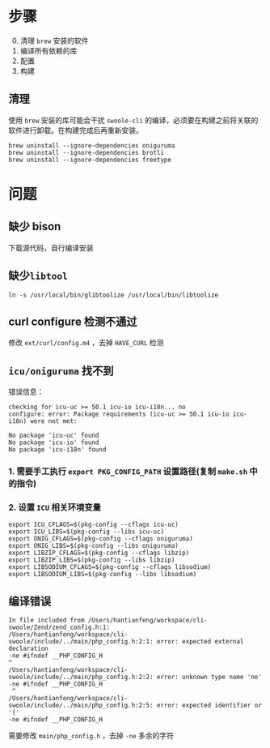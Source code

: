 # 步骤
0. 清理 `brew` 安装的软件
1. 编译所有依赖的库
2. 配置
3. 构建


## 清理
使用 `brew` 安装的库可能会干扰 `swoole-cli` 的编译，必须要在构建之前将关联的软件进行卸载。在构建完成后再重新安装。

```shell
brew uninstall --ignore-dependencies oniguruma
brew uninstall --ignore-dependencies brotli
brew uninstall --ignore-dependencies freetype
```

# 问题

## 缺少 bison
下载源代码，自行编译安装

## 缺少`libtool`
```shell
ln -s /usr/local/bin/glibtoolize /usr/local/bin/libtoolize
```


## curl configure 检测不通过
修改 `ext/curl/config.m4` ，去掉 `HAVE_CURL` 检测

## `icu/oniguruma` 找不到

错误信息：
```
checking for icu-uc >= 50.1 icu-io icu-i18n... no
configure: error: Package requirements (icu-uc >= 50.1 icu-io icu-i18n) were not met:

No package 'icu-uc' found
No package 'icu-io' found
No package 'icu-i18n' found
```

### 1. 需要手工执行 `export PKG_CONFIG_PATH` 设置路径(复制 `make.sh` 中的指令)
### 2. 设置 `ICU` 相关环境变量

```shell
export ICU_CFLAGS=$(pkg-config --cflags icu-uc)
export ICU_LIBS=$(pkg-config --libs icu-uc)
export ONIG_CFLAGS=$(pkg-config --cflags oniguruma)
export ONIG_LIBS=$(pkg-config --libs oniguruma)
export LIBZIP_CFLAGS=$(pkg-config --cflags libzip)
export LIBZIP_LIBS=$(pkg-config --libs libzip)
export LIBSODIUM_CFLAGS=$(pkg-config --cflags libsodium)
export LIBSODIUM_LIBS=$(pkg-config --libs libsodium)
```

## 编译错误
```
In file included from /Users/hantianfeng/workspace/cli-swoole/Zend/zend_config.h:1:
/Users/hantianfeng/workspace/cli-swoole/include/../main/php_config.h:2:1: error: expected external declaration
-ne #ifndef __PHP_CONFIG_H
^
/Users/hantianfeng/workspace/cli-swoole/include/../main/php_config.h:2:2: error: unknown type name 'ne'
-ne #ifndef __PHP_CONFIG_H
 ^
/Users/hantianfeng/workspace/cli-swoole/include/../main/php_config.h:2:5: error: expected identifier or '('
-ne #ifndef __PHP_CONFIG_H
```

需要修改 `main/php_config.h` ，去掉 `-ne` 多余的字符


